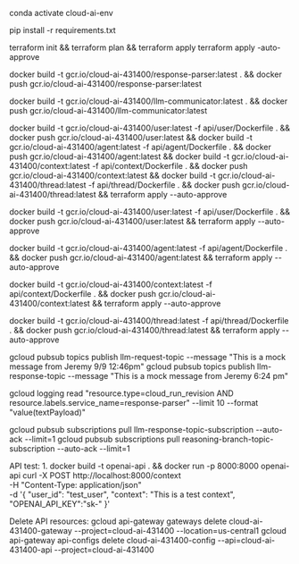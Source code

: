 conda activate cloud-ai-env

pip install -r requirements.txt

terraform init && terraform plan && terraform apply
terraform apply -auto-approve

docker build -t gcr.io/cloud-ai-431400/response-parser:latest . &&
docker push gcr.io/cloud-ai-431400/response-parser:latest

docker build -t gcr.io/cloud-ai-431400/llm-communicator:latest . &&
docker push gcr.io/cloud-ai-431400/llm-communicator:latest

docker build -t gcr.io/cloud-ai-431400/user:latest -f api/user/Dockerfile . &&
docker push gcr.io/cloud-ai-431400/user:latest &&
docker build -t gcr.io/cloud-ai-431400/agent:latest -f api/agent/Dockerfile . &&
docker push gcr.io/cloud-ai-431400/agent:latest &&
docker build -t gcr.io/cloud-ai-431400/context:latest -f api/context/Dockerfile . &&
docker push gcr.io/cloud-ai-431400/context:latest && 
docker build -t gcr.io/cloud-ai-431400/thread:latest -f api/thread/Dockerfile . &&
docker push gcr.io/cloud-ai-431400/thread:latest &&
terraform apply --auto-approve

docker build -t gcr.io/cloud-ai-431400/user:latest -f api/user/Dockerfile . &&
docker push gcr.io/cloud-ai-431400/user:latest && terraform apply --auto-approve

docker build -t gcr.io/cloud-ai-431400/agent:latest -f api/agent/Dockerfile . &&
docker push gcr.io/cloud-ai-431400/agent:latest && terraform apply --auto-approve

docker build -t gcr.io/cloud-ai-431400/context:latest -f api/context/Dockerfile . &&
docker push gcr.io/cloud-ai-431400/context:latest && terraform apply --auto-approve

docker build -t gcr.io/cloud-ai-431400/thread:latest -f api/thread/Dockerfile . &&
docker push gcr.io/cloud-ai-431400/thread:latest && terraform apply --auto-approve


gcloud pubsub topics publish llm-request-topic --message "This is a mock message from Jeremy 9/9 12:46pm"
gcloud pubsub topics publish llm-response-topic --message "This is a mock message from Jeremy 6:24 pm"

gcloud logging read "resource.type=cloud_run_revision AND resource.labels.service_name=response-parser" --limit 10 --format "value(textPayload)"

gcloud pubsub subscriptions pull llm-response-topic-subscription --auto-ack --limit=1
gcloud pubsub subscriptions pull reasoning-branch-topic-subscription --auto-ack --limit=1

API test:
1. 
docker build -t openai-api . &&
docker run -p 8000:8000 openai-api
curl -X POST http://localhost:8000/context \
  -H "Content-Type: application/json" \
  -d '{
    "user_id": "test_user",
    "context": "This is a test context",
    "OPENAI_API_KEY":"sk-"
  }'


Delete API resources:
  gcloud api-gateway gateways delete cloud-ai-431400-gateway --project=cloud-ai-431400 --location=us-central1
  gcloud api-gateway api-configs delete cloud-ai-431400-config --api=cloud-ai-431400-api --project=cloud-ai-431400
